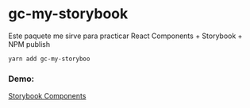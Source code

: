 # gc-my-storybook
Este paquete me sirve para practicar React Components + Storybook + NPM publish

```
yarn add gc-my-storyboo
```

### Demo:
[Storybook Components](https://gankerdev.github.io/story-components/?path=/story/example-introduction--page)